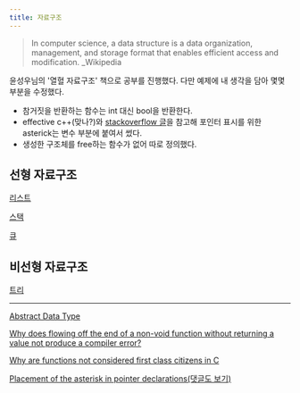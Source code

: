 ```yaml
---
title: 자료구조
---
```


> In computer science, a data structure is a data organization, management, and storage format that enables efficient access and modification. _Wikipedia

윤성우님의 '열혈 자료구조' 책으로 공부를 진행했다. 다만 예제에 내 생각을 담아 몇몇 부분을 수정했다. 

- 참거짓을 반환하는 함수는 int 대신 bool을 반환한다. 
- effective c++(맞나?)와 [stackoverflow 글](https://stackoverflow.com/questions/180401/placement-of-the-asterisk-in-pointer-declarations)을 참고해 포인터 표시를 위한 asterick는 변수 부분에 붙여서 썼다. 
- 생성한 구조체를 free하는 함수가 없어 따로 정의했다. 

## 선형 자료구조

[리스트](list)

[스택](stack)

[큐](queue)

## 비선형 자료구조

[트리](tree)

---

[Abstract Data Type](adt)

[Why does flowing off the end of a non-void function without returning a value not produce a compiler error?](https://stackoverflow.com/questions/1610030/why-does-flowing-off-the-end-of-a-non-void-function-without-returning-a-value-no)

[Why are functions not considered first class citizens in C](https://stackoverflow.com/questions/48092176/why-are-functions-not-considered-first-class-citizens-in-c)

[Placement of the asterisk in pointer declarations(댓글도 보기)](https://stackoverflow.com/questions/16917043/do-function-pointers-need-an-ampersand?noredirect=1&lq=1)